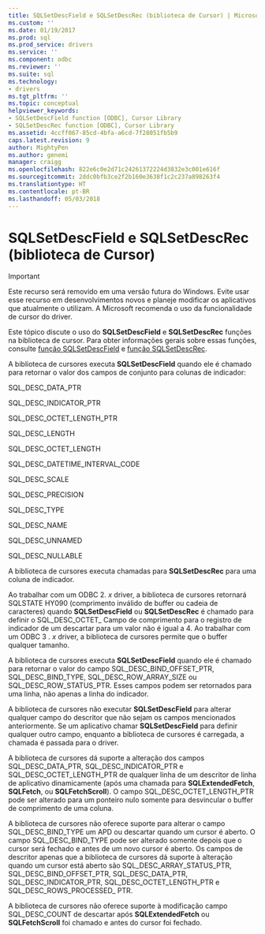 ```yaml
---
title: SQLSetDescField e SQLSetDescRec (biblioteca de Cursor) | Microsoft Docs
ms.custom: ''
ms.date: 01/19/2017
ms.prod: sql
ms.prod_service: drivers
ms.service: ''
ms.component: odbc
ms.reviewer: ''
ms.suite: sql
ms.technology:
- drivers
ms.tgt_pltfrm: ''
ms.topic: conceptual
helpviewer_keywords:
- SQLSetDescField function [ODBC], Cursor Library
- SQLSetDescRec function [ODBC], Cursor Library
ms.assetid: 4ccff067-85cd-4bfa-a6cd-7f28051fb5b9
caps.latest.revision: 9
author: MightyPen
ms.author: genemi
manager: craigg
ms.openlocfilehash: 822e6c0e2d71c24261372224d3832e3c001e616f
ms.sourcegitcommit: 2ddc0bfb3ce2f2b160e3638f1c2c237a898263f4
ms.translationtype: HT
ms.contentlocale: pt-BR
ms.lasthandoff: 05/03/2018
---
```

# <a name="sqlsetdescfield-and-sqlsetdescrec-cursor-library"></a>SQLSetDescField e SQLSetDescRec (biblioteca de Cursor)
> [!IMPORTANT]  
>  Este recurso será removido em uma versão futura do Windows. Evite usar esse recurso em desenvolvimentos novos e planeje modificar os aplicativos que atualmente o utilizam. A Microsoft recomenda o uso da funcionalidade de cursor do driver.  
  
 Este tópico discute o uso do **SQLSetDescField** e **SQLSetDescRec** funções na biblioteca de cursor. Para obter informações gerais sobre essas funções, consulte [função SQLSetDescField](../../../odbc/reference/syntax/sqlsetdescfield-function.md) e [função SQLSetDescRec](../../../odbc/reference/syntax/sqlsetdescrec-function.md).  
  
 A biblioteca de cursores executa **SQLSetDescField** quando ele é chamado para retornar o valor dos campos de conjunto para colunas de indicador:  
  
 SQL_DESC_DATA_PTR  
  
 SQL_DESC_INDICATOR_PTR  
  
 SQL_DESC_OCTET_LENGTH_PTR  
  
 SQL_DESC_LENGTH  
  
 SQL_DESC_OCTET_LENGTH  
  
 SQL_DESC_DATETIME_INTERVAL_CODE  
  
 SQL_DESC_SCALE  
  
 SQL_DESC_PRECISION  
  
 SQL_DESC_TYPE  
  
 SQL_DESC_NAME  
  
 SQL_DESC_UNNAMED  
  
 SQL_DESC_NULLABLE  
  
 A biblioteca de cursores executa chamadas para **SQLSetDescRec** para uma coluna de indicador.  
  
 Ao trabalhar com um ODBC 2. *x* driver, a biblioteca de cursores retornará SQLSTATE HY090 (comprimento inválido de buffer ou cadeia de caracteres) quando **SQLSetDescField** ou **SQLSetDescRec** é chamado para definir o SQL_DESC_OCTET_ Campo de comprimento para o registro de indicador de um descartar para um valor não é igual a 4. Ao trabalhar com um ODBC 3 *. x* driver, a biblioteca de cursores permite que o buffer qualquer tamanho.  
  
 A biblioteca de cursores executa **SQLSetDescField** quando ele é chamado para retornar o valor do campo SQL_DESC_BIND_OFFSET_PTR, SQL_DESC_BIND_TYPE, SQL_DESC_ROW_ARRAY_SIZE ou SQL_DESC_ROW_STATUS_PTR. Esses campos podem ser retornados para uma linha, não apenas a linha do indicador.  
  
 A biblioteca de cursores não executar **SQLSetDescField** para alterar qualquer campo do descritor que não sejam os campos mencionados anteriormente. Se um aplicativo chamar **SQLSetDescField** para definir qualquer outro campo, enquanto a biblioteca de cursores é carregada, a chamada é passada para o driver.  
  
 A biblioteca de cursores dá suporte a alteração dos campos SQL_DESC_DATA_PTR, SQL_DESC_INDICATOR_PTR e SQL_DESC_OCTET_LENGTH_PTR de qualquer linha de um descritor de linha de aplicativo dinamicamente (após uma chamada para **SQLExtendedFetch**, **SQLFetch**, ou **SQLFetchScroll**). O campo SQL_DESC_OCTET_LENGTH_PTR pode ser alterado para um ponteiro nulo somente para desvincular o buffer de comprimento de uma coluna.  
  
 A biblioteca de cursores não oferece suporte para alterar o campo SQL_DESC_BIND_TYPE um APD ou descartar quando um cursor é aberto. O campo SQL_DESC_BIND_TYPE pode ser alterado somente depois que o cursor será fechado e antes de um novo cursor é aberto. Os campos de descritor apenas que a biblioteca de cursores dá suporte à alteração quando um cursor está aberto são SQL_DESC_ARRAY_STATUS_PTR, SQL_DESC_BIND_OFFSET_PTR, SQL_DESC_DATA_PTR, SQL_DESC_INDICATOR_PTR, SQL_DESC_OCTET_LENGTH_PTR e SQL_DESC_ROWS_PROCESSED_ PTR.  
  
 A biblioteca de cursores não oferece suporte à modificação campo SQL_DESC_COUNT de descartar após **SQLExtendedFetch** ou **SQLFetchScroll** foi chamado e antes do cursor foi fechado.
